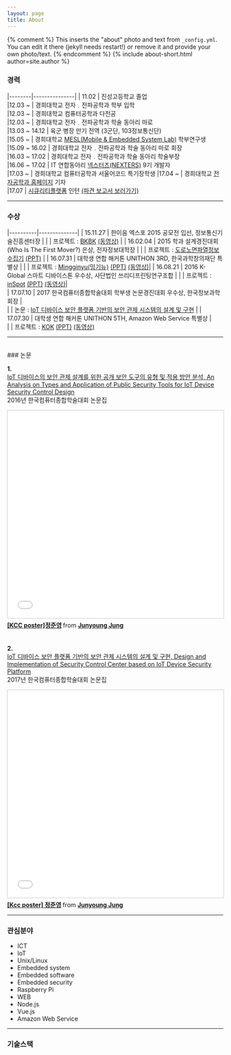 ```yaml
---
layout: page
title: About
---
```


{% comment %}
  This inserts the "about" photo and text from `_config.yml`.
  You can edit it there (jekyll needs restart!) or remove it and provide your own photo/text.
{% endcomment %}
{% include about-short.html author=site.author %}


### 경력  

|--------|---------------|
| 11.02   | 진성고등학교 졸업  
|12.03 ~  | 경희대학교 전자﹒전파공학과 학부 입학  
|12.03 ~  | 경희대학교 컴퓨터공학과 다전공  
|12.03 ~ | 경희대학교 전자﹒전파공학과 학술 동아리 마로  
|13.03 ~ 14.12 | 육군 병장 만기 전역 (3군단, 103정보통신단)  
|15.05 ~ | 경희대학교 [MESL(Mobile & Embedded System Lab)](http://mesl.khu.ac.kr/) 학부연구생  
|15.09 ~ 16.02 | 경희대학교 전자﹒전파공학과 학술 동아리 마로 회장  
|16.03 ~ 17.02 | 경희대학교 전자﹒전파공학과 학술 동아리 학술부장  
|16.06 ~ 17.02 | IT 연합동아리 [넥스터즈(NEXTERS)](http://teamnexters.com/) 9기 개발자  
|17.03 ~ | 경희대학교 컴퓨터공학과 서울어코드 특기장학생
|17.04 ~ | 경희대학교 [전자공학과 홈페이지](http://enr.khu.ac.kr/index.php?hCode=BOARD&bo_idx=1) 기자  
|17.07   | [시큐리티플랫폼](https://www.kr.securityplatform.co.kr/) 인턴 [(파견 보고서 보러가기)](./public/intern.pdf)

***

### 수상  

|----------|--------------|
| 15.11.27 | 한이음 엑스포 2015 공모전 입선, 정보통신기술진흥센터장 |
|          | 프로젝트 : [BKBK](/2015/12/30/haneium/) [(동영상)](https://youtu.be/rTMsQeGkx3I) |
| 16.02.04 | 2015 학과 설계경진대회(Who Is The First Mover?) 은상, 전자정보대학장 |
|          | 프로젝트 : [도로노면파열정보수집기](/2016/02/06/khuee/) [(PPT)](http://www.slideshare.net/JunyoungJung8/2015-ppt-69803906) |
| 16.07.31 | 대학생 연합 해커톤 UNITHON 3RD, 한국과학창의재단 특별상 |
|          | 프로젝트 : [Mingginyu(밍기뉴)](/2016/08/06/unithon-mingginyu/) [(PPT)](http://www.slideshare.net/JunyoungJung8/unithon-3rd-mingginyuppt) [(동영상)](https://youtu.be/RAKVhlfUBJU)|
| 16.08.21 | 2016 K-Global 스마트 디바이스톤 우수상, 사단법인 쓰리디프린팅연구조합 |
|          | 프로젝트 : [inSpot](/2016/09/04/inspot/) [(PPT)](http://www.slideshare.net/JunyoungJung8/2016-kglobal-inspot) [(동영상)](https://youtu.be/j9xFvVKSiaI)|  
| 17.07.10 | 2017 한국컴퓨터종합학술대회 학부생 논문경진대회 우수상, 한국정보과학회장 |  
|          | 논문 : [IoT 디바이스 보안 플랫폼 기반의 보안 관제 시스템의 설계 및 구현](../../Junyoung-paper-2017.pdf) |
| 17.07.30 | 대학생 연합 해커톤 UNITHON 5TH, Amazon Web Service 특별상 |  
|          | 프로젝트 : [KOK](https://sauber92.github.io/2017/08/01/unithon7team/) [(PPT)](https://www.slideshare.net/JunyoungJung8/unithon-5th-kok) [(동영상)](https://youtu.be/80MWKoK_LUw?list=PLTj4ip-QW96vjFo_UbMcP9qv7Ne7OVDKL)

***
<br/>
### 논문  
<br/>

**1.**  
[IoT 디바이스의 보안 관제 설계를 위한 공개 보안 도구의 유형 및 적용 방안 분석, An Analysis on Types and Application of Public Security Tools for IoT Device Security Control Design](http://www.dbpia.co.kr/Journal/ArticleDetail/NODE07018046)  
2016년 한국컴퓨터종합학술대회 논문집  

<iframe src="//www.slideshare.net/slideshow/embed_code/key/uKbZMs5h26qd7v" width="595" height="485" frameborder="0" marginwidth="0" marginheight="0" scrolling="no" style="border:1px solid #CCC; border-width:1px; margin-bottom:5px; max-width: 100%;" allowfullscreen> </iframe> <div style="margin-bottom:5px"> <strong> <a href="//www.slideshare.net/JunyoungJung8/kcc-poster" title="[KCC poster]정준영" target="_blank">[KCC poster]정준영</a> </strong> from <strong><a target="_blank" href="//www.slideshare.net/JunyoungJung8">Junyoung Jung</a></strong> </div>

<br/>  

**2.**  
[IoT 디바이스 보안 플랫폼 기반의 보안 관제 시스템의 설계 및 구현, Design and Implementation of Security Control Center based on IoT Device Security Platform](../../Junyoung-paper-2017.pdf)  
2017년 한국컴퓨터종합학술대회 논문집  

<iframe src="//www.slideshare.net/slideshow/embed_code/key/B85HxM3bbB1nbo" width="595" height="485" frameborder="0" marginwidth="0" marginheight="0" scrolling="no" style="border:1px solid #CCC; border-width:1px; margin-bottom:5px; max-width: 100%;" allowfullscreen> </iframe> <div style="margin-bottom:5px"> <strong> <a href="//www.slideshare.net/JunyoungJung8/kcc-poster-77221797" title="[Kcc poster] 정준영" target="_blank">[Kcc poster] 정준영</a> </strong> from <strong><a target="_blank" href="https://www.slideshare.net/JunyoungJung8">Junyoung Jung</a></strong> </div>

***

### 관심분야  

* ICT  
* IoT  
* Unix/Linux  
* Embedded system  
* Embedded software  
* Embedded security  
* Raspberry Pi  
* WEB  
* Node.js  
* Vue.js  
* Amazon Web Service

***

### 기술스택  

<a frameborder="0" data-theme="dark" data-stack-embed="true" data-layers="1,2,3,4" href="https://embed.stackshare.io/stacks/embed/de8bb25a479628eed30d3d630dfa68"/></a><script async src="https://cdn1.stackshare.io/javascripts/client-code.js" charset="utf-8"></script>
